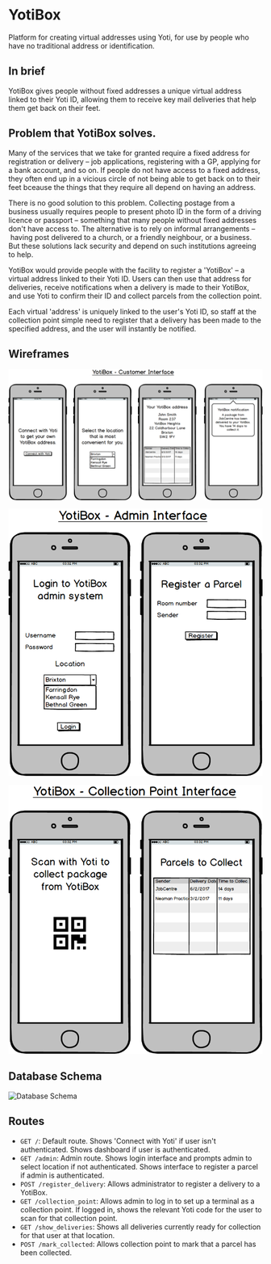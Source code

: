 # YotiBox
Platform for creating virtual addresses using Yoti, for use by people who have no traditional address or identification.

## In brief
YotiBox gives people without fixed addresses a unique virtual address linked to their Yoti ID, allowing them to receive key mail deliveries that help them get back on their feet.

## Problem that YotiBox solves.
Many of the services that we take for granted require a fixed address for registration or delivery – job applications, registering with a GP, applying for a bank account, and so on. If people do not have access to a fixed address, they often end up in a vicious circle of not being able to get back on to their feet bceause the things that they require all depend on having an address.

There is no good solution to this problem. Collecting postage from a business usually requires people to present photo ID in the form of a driving licence or passport – something that many people without fixed addresses don't have access to. The alternative is to rely on informal arrangements – having post delivered to a church, or a friendly neighbour, or a business. But these solutions lack security and depend on such institutions agreeing to help.

YotiBox would provide people with the facility to register a 'YotiBox' – a virtual address linked to their Yoti ID. Users can then use that address for deliveries, receive notifications when a delivery is made to their YotiBox, and use Yoti to confirm their ID and collect parcels from the collection point.

Each virtual 'address' is uniquely linked to the user's Yoti ID, so staff at the collection point simple need to register that a delivery has been made to the specified address, and the user will instantly be notified.

## Wireframes
![Customer front-end](https://github.com/stevehopkinson/yotibox/blob/master/wireframes/YotiBox%20-%20Front%20End.png?raw=true)


![Admin front-end](https://github.com/stevehopkinson/yotibox/blob/master/wireframes/YotiBox%20-%20Admin%20Front%20End.png?raw=true)


![Collection interface](https://github.com/stevehopkinson/yotibox/blob/master/wireframes/YotiBox%20-%20Collection%20Point.png?raw=true)



## Database Schema
![Database Schema](https://github.com/stevehopkinson/yotibox/blob/master/wireframes/YotiBox%20%E2%80%93%20Database%20Schema.png?raw=true)


## Routes
* ```GET /```: Default route. Shows 'Connect with Yoti' if user isn't authenticated. Shows dashboard if user is authenticated.
* ```GET /admin```: Admin route. Shows login interface and prompts admin to select location if not authenticated. Shows interface to register a parcel if admin is authenticated.
* ```POST /register_delivery```: Allows administrator to register a delivery to a YotiBox.
* ```GET /collection_point```: Allows admin to log in to set up a terminal as a collection point. If logged in, shows the relevant Yoti code for the user to scan for that collection point.
* ```GET /show_deliveries```: Shows all deliveries currently ready for collection for that user at that location.
* ```POST /mark_collected```: Allows collection point to mark that a parcel has been collected.

